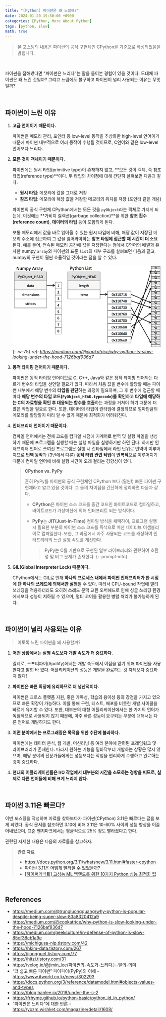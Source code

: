 ```yaml
---
title: "[Python] 파이썬은 왜 느릴까?"
date: 2024-01-20 19:50:00 +0900
categories: [Python, More About Python]
tags: [python, slow]
math: true
---
```


> 본 포스팅의 내용은 파이썬의 공식 구현체인 CPython을 기준으로 작성되었음을 밝힙니다.
> 

<br>

파이썬을 접해봤다면 “파이썬은 느리다”는 말을 들어본 경험이 있을 것이다. 도대체 파이썬은 왜 느린 것일까? 그리고 느림에도 불구하고 파이썬이 널리 사용되는 이유는 무엇일까?

<br>

## 파이썬이 느린 이유

1. <span class="shl">**고급 언어이기 때문이다.**</span>
    
    파이썬은 메모리 관리, 포인터 등 low-level 동작을 추상화한 high-level 언어이기 때문에 파이썬 내부적으로 여러 동작이 수행될 것이므로, C언어와 같은 low-level 언어보다 느리다.
    
2. <span class="shl">**모든 것이 객체이기 때문이다.**</span>
    
    파이썬에는 원시 타입(primitive type)이 존재하지 않고, **모든 것이 객체, 즉 참조 타입(reference type)**이다. 두 타입의 차이점에 대해 간단히 살펴보면 다음과 같다.
    
    - **원시 타입**: 메모리에 값을 그대로 저장
    - **참조 타입**: 메모리에 해당 값을 저장한 메모리의 위치를 저장 (포인터 같은 개념)
    

    파이썬의 공식 구현체 CPython에서는 모든 것을 `pyObject`라는 객체로 가지게 되는데, 이것에는 **가비지 컬렉션(garbage collection)**을 위한 **참조 횟수(reference count)**, **데이터의 타입** 등이 포함되게 된다.
    
    보통 메모리에서 값을 바로 읽어올 수 있는 원시 타입에 비해, 해당 값이 저장된 메모리 주소에 접근하여 그 값을 읽어와야하는 **참조 타입에 접근할 때 시간이 더 소요**된다. 예를 들어, 연속된 메모리 공간에 값을 저장한다는 점에서 C언어의 배열과 유사한 numpy `array`와 파이썬의 표준 `list`의 내부 구조를 살펴보면 다음과 같고, numpy의 구현이 훨씬 효율적일 것이라는 점을 알 수 있다.
    
    ![](/assets/img/posts/Python/More-About-Python/2024-01-20-01.png){: .w-75}
    _ref: <https://medium.com/@cookatrice/why-python-is-slow-looking-under-the-hood-7126baf936d7>_
    
3. <span class="shl">**동적 타이핑 언어이기 때문이다.**</span>
    
    파이썬은 동적 타이핑 언어이므로 C, C++, Java와 같은 정적 타이핑 언어와는 다르게 변수의 타입을 선언할 필요가 없다. 따라서 처음 값을 변수에 할당할 때는 파이썬 내부에서 해당 변수의 **타입을 판단**하는 과정이 필요하며, 그 후 변수에 접근할 때마다 **해당 변수의 타입 코드(`PyObject_HEAD.typecode`)를 확인**하고 **타입에 해당하는 C의 자료형을 확인 후 대응되는 함수를 호출**하는 과정을 거쳐야 하기 때문에 더 많은 작업을 필요로 한다. 또한, 데이터의 타입이 런타임에 결정되므로 얼마만큼의 메모리를 할당할지 미리 알 수 없기 때문에 최적화가 어려워진다.
    
4. <span class="shl">**인터프리터 언어이기 때문이다.**</span>
    
    컴파일 언어에서는 전체 코드를 컴파일 시점에 기계어로 번역 및 실행 파일을 생성하기 때문에 프로그램을 실행할 때는 실행 파일을 실행하기만 하면 된다. 하지만 인터프리터 언어로 쓰여진 프로그램은 실행 시 런타임에서 라인 단위로 번역이 이루어지므로 **번역 동작**과 (3번에서 다룬) **동적 타입 관련 작업**이 **반복적**으로 이루어지기 때문에 컴파일 언어에 비해 실행 시간이 오래 걸리는 경향성이 있다.
    
    > **CPython vs. PyPy**
    > 
    > 
    > 흔히 PyPy를 파이썬의 공식 구현체인 CPython 보다 (훨씬!) 빠른 파이썬 구현체라고 알고 있을 것이다. 그 둘의 차이점을 간단하게 정리하면 다음과 같다.
    > 
    > - **CPython**은 파이썬 소스 코드를 중간 코드인 바이트코드로 컴파일하고, 바이트코드가 가상머신에 의해 인터프리트 되는 방식이다.
    > - **PyPy**는 **JIT(Just-In-Time)** 컴파일 방식을 채택하여, 프로그램 실행 시 필요한 부분의 파이썬 소스 코드를 즉석으로 머신 네이티브 어셈블리어로 컴파일한다. 또한, 그 과정에서 자주 사용되는 코드를 캐싱하여 인터프리터의 느린 실행 속도를 개선한다.
    >     
    >     > PyPy는 C를 기반으로 구현된 일부 라이브러리와 관련하여 호환성 및 버그 문제가 존재한다.
    {: .prompt-info}
    
5. <span class="shl">**GIL(Global Interpreter Lock) 때문이다.**</span>
    
    CPython에서는 GIL로 인해 **하나의 프로세스 내에서 파이썬 인터프리터가 한 시점에 단 하나의 쓰레드에 의해서만 실행**될 수 있다. 따라서 CPU-bound 작업에 멀티 쓰레딩을 적용하더라도 오히려 쓰레드 문맥 교환 오버헤드로 인해 싱글 쓰레딩 환경에서보다 성능이 저하될 수 있으며, 멀티 코어를 활용한 병렬 처리가 불가능하게 된다.
    

<br>

## 파이썬이 널리 사용되는 이유

> 이토록 느린 파이썬을 왜 사용할까?

1. <span class="shlp">**어떤 상황에서는 실행 속도보다 개발 속도가 더 중요하다.**</span>
    
    일례로, 스포티파이(Spotify)에서는 개발 속도에서 이점을 얻기 위해 파이썬을 사용한다고 밝힌 바 있다. 어플리케이션의 성능은 개발을 완료하는 것 자체보다 중요하지 않다!
    
2. <span class="shlp">**파이썬은 빠른 확장에 유리하므로 더 생산적이다.**</span>
    
    파이썬은 크로스 플랫폼 지원, 좋은 가독성, 학습의 용이성 등의 강점을 가지고 있으므로 빠른 확장이 가능하다. 이를 통해 구현, 테스트, 배포를 비롯한 개발 사이클을 빠르게 유지할 수 있다. 또한, 대부분의 대형 어플리케이션에서는 한 가지의 언어가 독점적으로 사용되지 않기 때문에, 아주 빠른 성능이 요구되는 부분에 대해서는 다른 언어로 개발하기도 한다.
    
3. <span class="shlp">**어떤 분야에서는 프로그래밍은 목적을 위한 수단에 불과하다.**</span>
    
    파이썬에는 데이터 분석, 웹 개발, 머신러닝 등 여러 분야에 관련된 프레임워크 및 라이브러리가 존재한다. 따라서 원하는 기능을 밑바닥부터 개발하는 상황은 많지 않으며, 해당 분야의 전문가들에게는 성능보다는 작업을 편리하게 수행하고 완료하는 것이 중요하다.
    
4. <span class="shlp">**현대의 어플리케이션들은 I/O 작업에서 대부분의 시간을 소모하는 경향을 띠므로, 실제로 다른 언어들에 비해 크게 느리지 않다.**</span>

<br>

## 파이썬 3.11은 빠르다?

이번 포스팅을 작성하며 자료를 찾아보다가 파이썬(CPython) 3.11은 빠르다는 글을 보게 되었다. 공식 문서를 참조하면 3.10에 비해 3.11은 10-60% 사이의 성능 향상을 이끌어내었으며, 표준 벤치마크에서는 평균적으로 25% 정도 빨라졌다고 한다.

관련된 자세한 내용은 다음의 자료들을 참고하자.

> **관련 자료**
> 
> - <https://docs.python.org/3.11/whatsnew/3.11.html#faster-cpython>
> - [파이썬 3.11은 어떻게 빨라질 수 있었을까?](https://yozm.wishket.com/magazine/detail/2096/)
> - [[하이퍼커넥트] 고성능 ML 백엔드를 위한 10가지 Python 성능 최적화 팁](https://hyperconnect.github.io/2023/05/30/Python-Performance-Tips.html#9-python-311%EC%9D%80-%EB%8D%9C-%EB%8A%90%EB%A6%AC%EB%8B%A4)

<br>

## References

- <https://medium.com/@trungluongquang/why-python-is-popular-despite-being-super-slow-83a8320412a9>
- <https://medium.com/@cookatrice/why-python-is-slow-looking-under-the-hood-7126baf936d7>
- <https://medium.com/geekculture/in-defense-of-python-is-slow-85cf38cb1a9e>
- <https://michigusa-nlp.tistory.com/42>
- <https://hkim-data.tistory.com/267>
- <https://jjongguet.tistory.com/77>
- <https://hitzi.tistory.com/31>
- <https://velog.io/@jimin_lee/파이썬의-속도가-느리다는-말의-의미>
- “더 쉽고 빠른 파이썬” 파이파이(PyPy)의 이해 - <https://www.itworld.co.kr/news/302293>
- <https://docs.python.org/3/reference/datamodel.html#objects-values-and-types>
- <https://blog.hanlee.io/2018/under-the-c-2>
- <https://frhyme.github.io/python-basic/python_id_in_python/>
- “파이썬은 느리다”에 대한 반론 - <https://yozm.wishket.com/magazine/detail/1608/>
